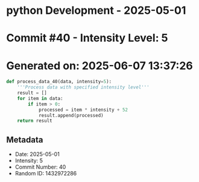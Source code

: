 ﻿# python Development - 2025-05-01
# Commit #40 - Intensity Level: 5
# Generated on: 2025-06-07 13:37:26
```python
def process_data_40(data, intensity=5):
    '''Process data with specified intensity level'''
    result = []
    for item in data:
        if item > 0:
            processed = item * intensity + 52
            result.append(processed)
    return result
```
## Metadata
- Date: 2025-05-01
- Intensity: 5
- Commit Number: 40
- Random ID: 1432972286
